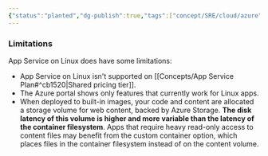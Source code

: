 ```yaml
---
{"status":"planted","dg-publish":true,"tags":["concept/SRE/cloud/azure"],"creation_date":"2024-05-03 17:49","permalink":"/concepts/azure-app-service-on-linux/","dgPassFrontmatter":true}
---
```


### Limitations

App Service on Linux does have some limitations:

- App Service on Linux isn't supported on [[Concepts/App Service Plan#^cb1520\|Shared pricing tier]].
- The Azure portal shows only features that currently work for Linux apps.
- When deployed to built-in images, your code and content are allocated a storage volume for web content, backed by Azure Storage. **The disk latency of this volume is higher and more variable than the latency of the container filesystem**. Apps that require heavy read-only access to content files may benefit from the custom container option, which places files in the container filesystem instead of on the content volume.

